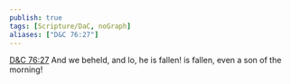 ```yaml
---
publish: true
tags: [Scripture/DaC, noGraph]
aliases: ["D&C 76:27"]
---
```

[D&C 76:27](https://churchofjesuschrist.org/study/scriptures/dc-testament/dc/76?lang=eng&id=p27#p27) And we beheld, and lo, he is fallen! is fallen, even a son of the morning!
